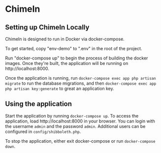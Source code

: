 # ChimeIn

## Setting up ChimeIn Locally

ChimeIn is designed to run in Docker via docker-compose. 

To get started, copy "env-demo" to ".env" in the root of the project. 

Run "docker-compose up" to begin the process of building the docker images. Once they're built, the application will be running on http://localhost:8000.

Once the application is running, run `docker-compose exec app php artisan migrate` to run the database migrations, and then `docker-compose exec app php artisan key:generate` to great an application key.

## Using the application

Start the application by running `docker-compose up`. To access the application, load http://localhost:8000 in your browser. You can login with the username `admin` and the password `admin`. Additional users can be configured in `config/shibboleth.php`.

To stop the application, either exit docker-compose or run `docker-compose down`.

